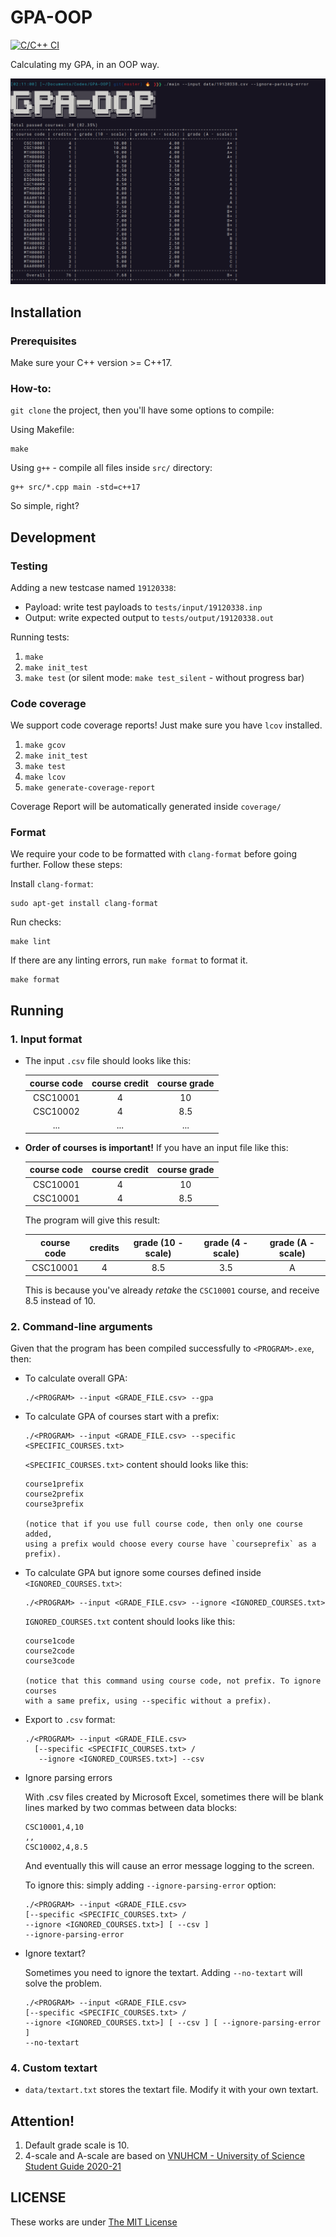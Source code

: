 # GPA-OOP
[![C/C++ CI](https://github.com/khongsomeo/GPA-OOP/actions/workflows/c-cpp.yml/badge.svg)](https://github.com/khongsomeo/GPA-OOP/actions/workflows/c-cpp.yml)

Calculating my GPA, in an OOP way.

![screenshot.png](screenshot.png)

## Installation
### Prerequisites
Make sure your C++ version >= C++17.

### How-to:
`git clone` the project, then you'll have some options to compile:

Using Makefile:
```
make
```

Using `g++` - compile all files inside `src/` directory:
```
g++ src/*.cpp main -std=c++17
```

So simple, right?

## Development
### Testing
Adding a new testcase named `19120338`:
- Payload: write test payloads to `tests/input/19120338.inp`
- Output: write expected output to `tests/output/19120338.out`

Running tests:
1. `make`
2. `make init_test`
3. `make test` (or silent mode: `make test_silent` - without progress bar)

### Code coverage
We support code coverage reports! Just make sure you have `lcov` installed.
1. `make gcov`
2. `make init_test`
3. `make test`
4. `make lcov`
5. `make generate-coverage-report`

Coverage Report will be automatically generated inside `coverage/`


### Format
We require your code to be formatted with `clang-format` before going further.
Follow these steps:

Install `clang-format`:
```
sudo apt-get install clang-format
```

Run checks:
```
make lint
```

If there are any linting errors, run `make format` to format it.
```
make format
```

## Running
### 1. Input format
- The input `.csv` file should looks like this:

  |course code|course credit|course grade|
  |:---------:|:-----------:|:----------:|
  |CSC10001|4|10
  |CSC10002|4|8.5
  |...|...|...

- **Order of courses is important!** If you have an input file like this:
  
  |course code|course credit|course grade|
  |:---------:|:-----------:|:----------:|
  |CSC10001|4|10
  |CSC10001|4|8.5

  The program will give this result:
  
  |course code|credits|grade (10 - scale)|grade (4 - scale)|grade (A - scale)|
  |:---------:|:-----:|:----------------:|:---------------:|:---------------:|
  |CSC10001|4|8.5|3.5|A

  This is because you've already *retake* the `CSC10001` course, and receive
  8.5 instead of 10.

### 2. Command-line arguments
Given that the program has been compiled successfully to `<PROGRAM>.exe`, then:
- To calculate overall GPA:
  ```shell
  ./<PROGRAM> --input <GRADE_FILE.csv> --gpa
  ```
- To calculate GPA of courses start with a prefix:
  ```shell
  ./<PROGRAM> --input <GRADE_FILE.csv> --specific <SPECIFIC_COURSES.txt>
  ```

  `<SPECIFIC_COURSES.txt>` content should looks like this:
  ```
  course1prefix
  course2prefix
  course3prefix

  (notice that if you use full course code, then only one course added,
  using a prefix would choose every course have `courseprefix` as a prefix).
  ```
- To calculate GPA but ignore some courses defined inside
  `<IGNORED_COURSES.txt>`:
  ```shell
  ./<PROGRAM> --input <GRADE_FILE.csv> --ignore <IGNORED_COURSES.txt>
  ```

  `IGNORED_COURSES.txt` content should looks like this:
  ```
  course1code
  course2code
  course3code

  (notice that this command using course code, not prefix. To ignore courses
  with a same prefix, using --specific without a prefix).
  ```
- Export to `.csv` format:
  ```shell
  ./<PROGRAM> --input <GRADE_FILE.csv>
    [--specific <SPECIFIC_COURSES.txt> /
     --ignore <IGNORED_COURSES.txt>] --csv
  ```
- Ignore parsing errors

  With .csv files created by Microsoft Excel, sometimes there will be blank lines marked by two commas between data blocks:
  ```
  CSC10001,4,10
  ,,
  CSC10002,4,8.5
  ```
  And eventually this will cause an error message logging to the screen.

  To ignore this: simply adding `--ignore-parsing-error` option:
  ```shell
  ./<PROGRAM> --input <GRADE_FILE.csv>
  [--specific <SPECIFIC_COURSES.txt> /
  --ignore <IGNORED_COURSES.txt>] [ --csv ]
  --ignore-parsing-error
  ```
- Ignore textart?

  Sometimes you need to ignore the textart. Adding `--no-textart` will solve the problem.
  ```shell
  ./<PROGRAM> --input <GRADE_FILE.csv>
  [--specific <SPECIFIC_COURSES.txt> /
  --ignore <IGNORED_COURSES.txt>] [ --csv ] [ --ignore-parsing-error ]
  --no-textart
  ```

### 4. Custom textart
- `data/textart.txt` stores the textart file. Modify it with your own textart.

## Attention!
1. Default grade scale is 10.
2. 4-scale and A-scale are based on [VNUHCM -
  University of Science Student Guide 2020-21](https://www.hcmus.edu.vn/component/content/article/124-cong-tac-sinh-vien/thong-tin-danh-cho-tan-sinh-vien/3323-so-tay-sinh-vien-nam-hoc-2020-2021?Itemid=437)

## LICENSE
These works are under [The MIT License](LICENSE)
